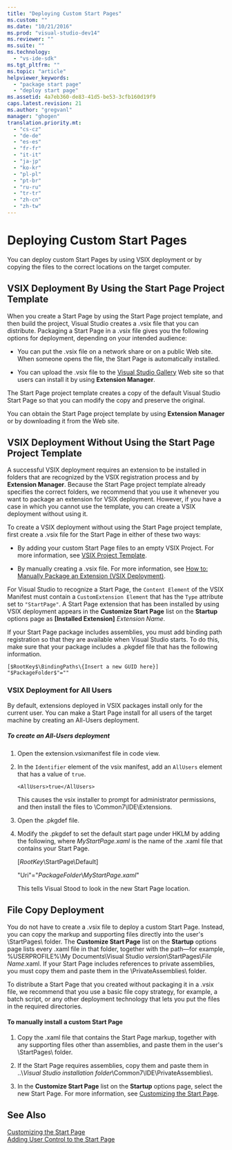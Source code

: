 ```yaml
---
title: "Deploying Custom Start Pages"
ms.custom: ""
ms.date: "10/21/2016"
ms.prod: "visual-studio-dev14"
ms.reviewer: ""
ms.suite: ""
ms.technology: 
  - "vs-ide-sdk"
ms.tgt_pltfrm: ""
ms.topic: "article"
helpviewer_keywords: 
  - "package start page"
  - "deploy start page"
ms.assetid: 4a7eb360-de83-41d5-be53-3cfb160d19f9
caps.latest.revision: 21
ms.author: "gregvanl"
manager: "ghogen"
translation.priority.mt: 
  - "cs-cz"
  - "de-de"
  - "es-es"
  - "fr-fr"
  - "it-it"
  - "ja-jp"
  - "ko-kr"
  - "pl-pl"
  - "pt-br"
  - "ru-ru"
  - "tr-tr"
  - "zh-cn"
  - "zh-tw"
---
```

# Deploying Custom Start Pages
You can deploy custom Start Pages by using VSIX deployment or by copying the files to the correct locations on the target computer.  
  
## VSIX Deployment By Using the Start Page Project Template  
 When you create a Start Page by using the Start Page project template, and then build the project, Visual Studio creates a .vsix file that you can distribute. Packaging a Start Page in a .vsix file gives you the following options for deployment, depending on your intended audience:  
  
-   You can put the .vsix file on a network share or on a public Web site. When someone opens the file, the Start Page is automatically installed.  
  
-   You can upload the .vsix file to the [Visual Studio Gallery](http://go.microsoft.com/fwlink/?LinkID=123847) Web site so that users can install it by using **Extension Manager**.  
  
 The Start Page project template creates a copy of the default Visual Studio Start Page so that you can modify the copy and preserve the original.  
  
 You can obtain the Start Page project template by using **Extension Manager** or by downloading it from the Web site.  
  
## VSIX Deployment Without Using the Start Page Project Template  
 A successful VSIX deployment requires an extension to be installed in folders that are recognized by the VSIX registration process and by **Extension Manager**. Because the Start Page project template already specifies the correct folders, we recommend that you use it whenever you want to package an extension for VSIX deployment. However, if you have a case in which you cannot use the template, you can create a VSIX deployment without using it.  
  
 To create a VSIX deployment without using the Start Page project template, first create a .vsix file for the Start Page in either of these two ways:  
  
-   By adding your custom Start Page files to an empty VSIX Project. For more information, see [VSIX Project Template](../extensibility/vsix-project-template.md).  
  
-   By manually creating a .vsix file. For more information, see [How to: Manually Package an Extension (VSIX Deployment)](../misc/how-to--manually-package-an-extension--vsix-deployment-.md).  
  
 For Visual Studio to recognize a Start Page, the `Content Element` of the VSIX Manifest must contain a `CustomExtension Element` that has the `Type` attribute set to `"StartPage"`. A Start Page extension that has been installed by using VSIX deployment appears in the **Customize Start Page** list on the **Startup** options page as **[Installed Extension]** *Extension Name*.  
  
 If your Start Page package includes assemblies, you must add binding path registration so that they are available when Visual Studio starts. To do this, make sure that your package includes a .pkgdef file that has the following information.  
  
```  
[$RootKey$\BindingPaths\{Insert a new GUID here}]  
"$PackageFolder$"=""  
```  
  
### VSIX Deployment for All Users  
 By default, extensions deployed in VSIX packages install only for the current user. You can make a Start Page install for all users of the target machine by creating an All-Users deployment.  
  
##### To create an All-Users deployment  
  
1.  Open the extension.vsixmanifest file in code view.  
  
2.  In the `Identifier` element of the vsix manifest, add an `AllUsers` element that has a value of `true`.  
  
    ```  
    <AllUsers>true</AllUsers>  
    ```  
  
     This causes the vsix installer to prompt for administrator permissions, and then install the files to \Common7\IDE\Extensions.  
  
3.  Open the .pkgdef file.  
  
4.  Modify the .pkgdef to set the default start page under HKLM by adding the following, where *MyStartPage.xaml* is the name of the .xaml file that contains your Start Page.  
  
     [$RootKey$\StartPage\Default]  
  
     "Uri"="$PackageFolder$\\*MyStartPage.xaml*"  
  
     This tells Visual Stood to look in the new Start Page location.  
  
## File Copy Deployment  
 You do not have to create a .vsix file to deploy a custom Start Page. Instead, you can copy the markup and supporting files directly into the user's \StartPages\ folder. The **Customize Start Page** list on the **Startup** options page lists every .xaml file in that folder, together with the path—for example, %USERPROFILE%\My Documents\Visual Studio *version*\StartPages\\*File Name*.xaml. If your Start Page includes references to private assemblies, you must copy them and paste them in the \PrivateAssemblies\ folder.  
  
 To distribute a Start Page that you created without packaging it in a .vsix file, we recommend that you use a basic file copy strategy, for example, a batch script, or any other deployment technology that lets you put the files in the required directories.  
  
#### To manually install a custom Start Page  
  
1.  Copy the .xaml file that contains the Start Page markup, together with any supporting files other than assemblies, and paste them in the user's \StartPages\ folder.  
  
2.  If the Start Page requires assemblies, copy them and paste them in ..\\*Visual Studio installation folder*\Common7\IDE\PrivateAssemblies\\.  
  
3.  In the **Customize Start Page** list on the **Startup** options page, select the new Start Page. For more information, see [Customizing the Start Page](../ide/customizing-the-start-page-for-visual-studio.md).  
  
## See Also  
 [Customizing the Start Page](../ide/customizing-the-start-page-for-visual-studio.md)   
 [Adding User Control to the Start Page](../extensibility/adding-user-control-to-the-start-page.md)